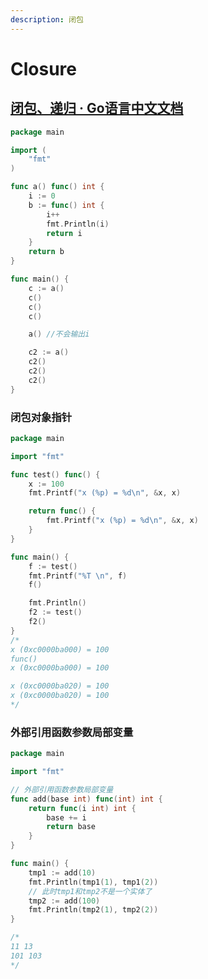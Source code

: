 ```yaml
---
description: 闭包
---
```


# Closure

## [闭包、递归 · Go语言中文文档](https://www.topgoer.com/%E5%87%BD%E6%95%B0/%E9%97%AD%E5%8C%85%E9%80%92%E5%BD%92.html)



```go
package main

import (
	"fmt"
)

func a() func() int {
	i := 0
	b := func() int {
		i++
		fmt.Println(i)
		return i
	}
	return b
}

func main() {
	c := a()
	c()
	c()
	c()

	a() //不会输出i

	c2 := a()
	c2()
	c2()
	c2()
}

```



### 闭包对象指针

```go
package main

import "fmt"

func test() func() {
	x := 100
	fmt.Printf("x (%p) = %d\n", &x, x)

	return func() {
		fmt.Printf("x (%p) = %d\n", &x, x)
	}
}

func main() {
	f := test()
	fmt.Printf("%T \n", f)
	f()

	fmt.Println()
	f2 := test()
	f2()
}
/*
x (0xc0000ba000) = 100
func() 
x (0xc0000ba000) = 100

x (0xc0000ba020) = 100
x (0xc0000ba020) = 100
*/
```



### 外部引用函数参数局部变量

```go
package main

import "fmt"

// 外部引用函数参数局部变量
func add(base int) func(int) int {
	return func(i int) int {
		base += i
		return base
	}
}

func main() {
	tmp1 := add(10)
	fmt.Println(tmp1(1), tmp1(2))
	// 此时tmp1和tmp2不是一个实体了
	tmp2 := add(100)
	fmt.Println(tmp2(1), tmp2(2))
}

/*
11 13
101 103
*/

```

